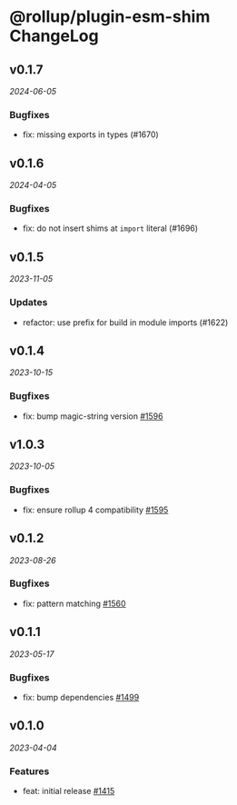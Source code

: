 # @rollup/plugin-esm-shim ChangeLog

## v0.1.7

_2024-06-05_

### Bugfixes

- fix: missing exports in types (#1670)

## v0.1.6

_2024-04-05_

### Bugfixes

- fix: do not insert shims at `import` literal (#1696)

## v0.1.5

_2023-11-05_

### Updates

- refactor: use prefix for build in module imports (#1622)

## v0.1.4

_2023-10-15_

### Bugfixes

- fix: bump magic-string version [#1596](https://github.com/rollup/plugins/pull/1596)

## v1.0.3

_2023-10-05_

### Bugfixes

- fix: ensure rollup 4 compatibility [#1595](https://github.com/rollup/plugins/pull/1595)

## v0.1.2

_2023-08-26_

### Bugfixes

- fix: pattern matching [#1560](https://github.com/rollup/plugins/pull/1560)

## v0.1.1

_2023-05-17_

### Bugfixes

- fix: bump dependencies [#1499](https://github.com/rollup/plugins/pull/1499)

## v0.1.0

_2023-04-04_

### Features

- feat: initial release [#1415](https://github.com/rollup/plugins/pull/1415)
